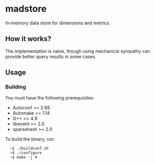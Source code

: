 madstore
=========

In-memory data store for dimensions and metrics.

## How it works?

The implementation is naive, though using mechanical sympathy can provide better query results in some cases.

## Usage

### Building

You must have the following prerequisites:

 * Autoconf >= 2.69
 * Automake >= 1.14
 * G++ >= 4.9
 * libevent >= 2.0
 * sparsehash >= 2.0

To build the binary, run:

      ~$ ./buildconf.sh
      ~$ ./configure
      ~$ make -j 4

